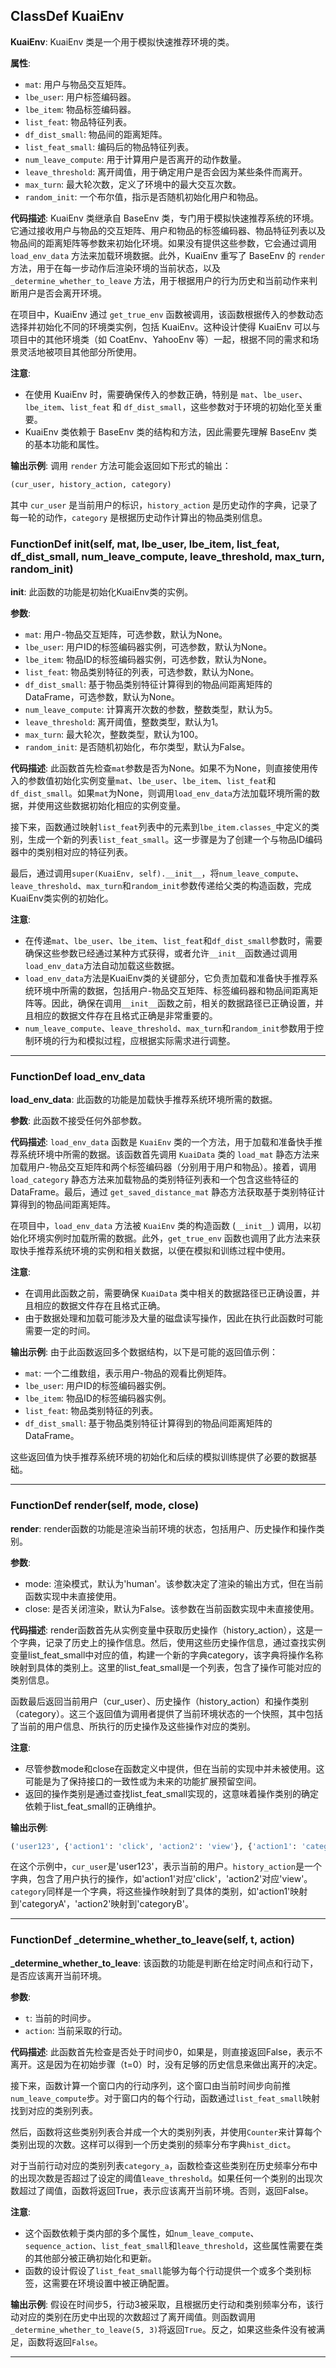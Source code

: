 ## ClassDef KuaiEnv
**KuaiEnv**: KuaiEnv 类是一个用于模拟快速推荐环境的类。

**属性**:
- `mat`: 用户与物品交互矩阵。
- `lbe_user`: 用户标签编码器。
- `lbe_item`: 物品标签编码器。
- `list_feat`: 物品特征列表。
- `df_dist_small`: 物品间的距离矩阵。
- `list_feat_small`: 编码后的物品特征列表。
- `num_leave_compute`: 用于计算用户是否离开的动作数量。
- `leave_threshold`: 离开阈值，用于确定用户是否会因为某些条件而离开。
- `max_turn`: 最大轮次数，定义了环境中的最大交互次数。
- `random_init`: 一个布尔值，指示是否随机初始化用户和物品。

**代码描述**:
KuaiEnv 类继承自 BaseEnv 类，专门用于模拟快速推荐系统的环境。它通过接收用户与物品的交互矩阵、用户和物品的标签编码器、物品特征列表以及物品间的距离矩阵等参数来初始化环境。如果没有提供这些参数，它会通过调用 `load_env_data` 方法来加载环境数据。此外，KuaiEnv 重写了 BaseEnv 的 `render` 方法，用于在每一步动作后渲染环境的当前状态，以及 `_determine_whether_to_leave` 方法，用于根据用户的行为历史和当前动作来判断用户是否会离开环境。

在项目中，KuaiEnv 通过 `get_true_env` 函数被调用，该函数根据传入的参数动态选择并初始化不同的环境类实例，包括 KuaiEnv。这种设计使得 KuaiEnv 可以与项目中的其他环境类（如 CoatEnv、YahooEnv 等）一起，根据不同的需求和场景灵活地被项目其他部分所使用。

**注意**:
- 在使用 KuaiEnv 时，需要确保传入的参数正确，特别是 `mat`、`lbe_user`、`lbe_item`、`list_feat` 和 `df_dist_small`，这些参数对于环境的初始化至关重要。
- KuaiEnv 类依赖于 BaseEnv 类的结构和方法，因此需要先理解 BaseEnv 类的基本功能和属性。

**输出示例**:
调用 `render` 方法可能会返回如下形式的输出：
```python
(cur_user, history_action, category)
```
其中 `cur_user` 是当前用户的标识，`history_action` 是历史动作的字典，记录了每一轮的动作，`category` 是根据历史动作计算出的物品类别信息。
### FunctionDef __init__(self, mat, lbe_user, lbe_item, list_feat, df_dist_small, num_leave_compute, leave_threshold, max_turn, random_init)
**__init__**: 此函数的功能是初始化KuaiEnv类的实例。

**参数**:
- `mat`: 用户-物品交互矩阵，可选参数，默认为None。
- `lbe_user`: 用户ID的标签编码器实例，可选参数，默认为None。
- `lbe_item`: 物品ID的标签编码器实例，可选参数，默认为None。
- `list_feat`: 物品类别特征的列表，可选参数，默认为None。
- `df_dist_small`: 基于物品类别特征计算得到的物品间距离矩阵的DataFrame，可选参数，默认为None。
- `num_leave_compute`: 计算离开次数的参数，整数类型，默认为5。
- `leave_threshold`: 离开阈值，整数类型，默认为1。
- `max_turn`: 最大轮次，整数类型，默认为100。
- `random_init`: 是否随机初始化，布尔类型，默认为False。

**代码描述**:
此函数首先检查`mat`参数是否为None。如果不为None，则直接使用传入的参数值初始化实例变量`mat`、`lbe_user`、`lbe_item`、`list_feat`和`df_dist_small`。如果`mat`为None，则调用`load_env_data`方法加载环境所需的数据，并使用这些数据初始化相应的实例变量。

接下来，函数通过映射`list_feat`列表中的元素到`lbe_item.classes_`中定义的类别，生成一个新的列表`list_feat_small`。这一步骤是为了创建一个与物品ID编码器中的类别相对应的特征列表。

最后，通过调用`super(KuaiEnv, self).__init__`，将`num_leave_compute`、`leave_threshold`、`max_turn`和`random_init`参数传递给父类的构造函数，完成KuaiEnv类实例的初始化。

**注意**:
- 在传递`mat`、`lbe_user`、`lbe_item`、`list_feat`和`df_dist_small`参数时，需要确保这些参数已经通过某种方式获得，或者允许`__init__`函数通过调用`load_env_data`方法自动加载这些数据。
- `load_env_data`方法是KuaiEnv类的关键部分，它负责加载和准备快手推荐系统环境中所需的数据，包括用户-物品交互矩阵、标签编码器和物品间距离矩阵等。因此，确保在调用`__init__`函数之前，相关的数据路径已正确设置，并且相应的数据文件存在且格式正确是非常重要的。
- `num_leave_compute`、`leave_threshold`、`max_turn`和`random_init`参数用于控制环境的行为和模拟过程，应根据实际需求进行调整。
***
### FunctionDef load_env_data
**load_env_data**: 此函数的功能是加载快手推荐系统环境所需的数据。

**参数**: 此函数不接受任何外部参数。

**代码描述**: `load_env_data` 函数是 `KuaiEnv` 类的一个方法，用于加载和准备快手推荐系统环境中所需的数据。该函数首先调用 `KuaiData` 类的 `load_mat` 静态方法来加载用户-物品交互矩阵和两个标签编码器（分别用于用户和物品）。接着，调用 `load_category` 静态方法来加载物品的类别特征列表和一个包含这些特征的 DataFrame。最后，通过 `get_saved_distance_mat` 静态方法获取基于类别特征计算得到的物品间距离矩阵。

在项目中，`load_env_data` 方法被 `KuaiEnv` 类的构造函数 (`__init__`) 调用，以初始化环境实例时加载所需的数据。此外，`get_true_env` 函数也调用了此方法来获取快手推荐系统环境的实例和相关数据，以便在模拟和训练过程中使用。

**注意**:
- 在调用此函数之前，需要确保 `KuaiData` 类中相关的数据路径已正确设置，并且相应的数据文件存在且格式正确。
- 由于数据处理和加载可能涉及大量的磁盘读写操作，因此在执行此函数时可能需要一定的时间。

**输出示例**:
由于此函数返回多个数据结构，以下是可能的返回值示例：
- `mat`: 一个二维数组，表示用户-物品的观看比例矩阵。
- `lbe_user`: 用户ID的标签编码器实例。
- `lbe_item`: 物品ID的标签编码器实例。
- `list_feat`: 物品类别特征的列表。
- `df_dist_small`: 基于物品类别特征计算得到的物品间距离矩阵的 DataFrame。

这些返回值为快手推荐系统环境的初始化和后续的模拟训练提供了必要的数据基础。
***
### FunctionDef render(self, mode, close)
**render**: render函数的功能是渲染当前环境的状态，包括用户、历史操作和操作类别。

**参数**:
- mode: 渲染模式，默认为'human'。该参数决定了渲染的输出方式，但在当前函数实现中未直接使用。
- close: 是否关闭渲染，默认为False。该参数在当前函数实现中未直接使用。

**代码描述**:
render函数首先从实例变量中获取历史操作（history_action），这是一个字典，记录了历史上的操作信息。然后，使用这些历史操作信息，通过查找实例变量list_feat_small中对应的值，构建一个新的字典category，该字典将操作名称映射到具体的类别上。这里的list_feat_small是一个列表，包含了操作可能对应的类别信息。

函数最后返回当前用户（cur_user）、历史操作（history_action）和操作类别（category）。这三个返回值为调用者提供了当前环境状态的一个快照，其中包括了当前的用户信息、所执行的历史操作及这些操作对应的类别。

**注意**:
- 尽管参数mode和close在函数定义中提供，但在当前的实现中并未被使用。这可能是为了保持接口的一致性或为未来的功能扩展预留空间。
- 返回的操作类别是通过查找list_feat_small实现的，这意味着操作类别的确定依赖于list_feat_small的正确维护。

**输出示例**:
```python
('user123', {'action1': 'click', 'action2': 'view'}, {'action1': 'categoryA', 'action2': 'categoryB'})
```
在这个示例中，`cur_user`是'user123'，表示当前的用户。`history_action`是一个字典，包含了用户执行的操作，如'action1'对应'click'，'action2'对应'view'。`category`同样是一个字典，将这些操作映射到了具体的类别，如'action1'映射到'categoryA'，'action2'映射到'categoryB'。
***
### FunctionDef _determine_whether_to_leave(self, t, action)
**_determine_whether_to_leave**: 该函数的功能是判断在给定时间点和行动下，是否应该离开当前环境。

**参数**:
- `t`: 当前的时间步。
- `action`: 当前采取的行动。

**代码描述**:
此函数首先检查是否处于时间步0，如果是，则直接返回False，表示不离开。这是因为在初始步骤（t=0）时，没有足够的历史信息来做出离开的决定。

接下来，函数计算一个窗口内的行动序列，这个窗口由当前时间步向前推`num_leave_compute`步。对于窗口内的每个行动，函数通过`list_feat_small`映射找到对应的类别列表。

然后，函数将这些类别列表合并成一个大的类别列表，并使用`Counter`来计算每个类别出现的次数。这样可以得到一个历史类别的频率分布字典`hist_dict`。

对于当前行动对应的类别列表`category_a`，函数检查这些类别在历史频率分布中的出现次数是否超过了设定的阈值`leave_threshold`。如果任何一个类别的出现次数超过了阈值，函数将返回True，表示应该离开当前环境。否则，返回False。

**注意**:
- 这个函数依赖于类内部的多个属性，如`num_leave_compute`、`sequence_action`、`list_feat_small`和`leave_threshold`，这些属性需要在类的其他部分被正确初始化和更新。
- 函数的设计假设了`list_feat_small`能够为每个行动提供一个或多个类别标签，这需要在环境设置中被正确配置。

**输出示例**:
假设在时间步5，行动3被采取，且根据历史行动和类别频率分布，该行动对应的类别在历史中出现的次数超过了离开阈值。则函数调用`_determine_whether_to_leave(5, 3)`将返回`True`。反之，如果这些条件没有被满足，函数将返回`False`。
***
